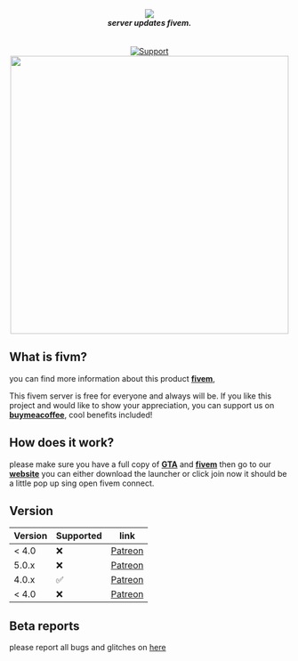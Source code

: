 <div align="center">
  <img src=https://i.imgur.com/I1R95V0.png" align="center">
  <br>
  <strong><i>server updates fivem.</i></strong>
  <br>
  <br>
  <br>
  <a href="https://discord.gg/H4psSn8F">
    <img src="https://img.shields.io/discord/930699031691284522.svg?label=Discord&logo=Discord&colorB=7289da&style=for-the-badge" alt="Support">
  </a>
<br>
<img src='https://i.imgur.com/sQxGMLA.jpg' align='center' width=500>
</div>


## What is fivm?

you can find more information about this product **[fivem](https://fivem.net/)**,


This fivem server is free for everyone and always will be. If you like this project and would like to show your appreciation, you can support us on **[buymeacoffee](https://www.buymeacoffee.com/kingstonclubrp)**, cool benefits included! 

## How does it work?

please make sure you have a full copy of [**GTA**](https://store.rockstargames.com/en/game/buy-grand-theft-auto-the-trilogy-the-definitive-edition?_gl=1*h74ndd*_ga*MTM5NzQ3OTEzNi4xNjQ0NjMwNTE3*_ga_PJQ2JYZDQC*MTY0NDYzMDUxNi4xLjEuMTY0NDYzMDUxNy4w) and [**fivem**](https://fivem.net/) then go to our [**website**](https://kingstonclubrp.com/) you can either download the launcher or click join now it should be a little pop up sing open fivem connect.


## Version
                                                          
| Version | Supported          | link          |
| ------- | ------------------ | ------------------ |
| < 4.0   | :x:                |[Patreon](https://github.com/kingstonclubstudio/kingstonclubrp/releases) |
| 5.0.x   | :x:                |[Patreon](#) |
| 4.0.x   | :white_check_mark: |[Patreon](#) |
| < 4.0   | :x:                |[Patreon](#) |


## Beta reports
please report all bugs and glitches on [here](https://github.com/kingstonclubstudio/kingstonclubrp/pulls)
                                                                                                                                              
